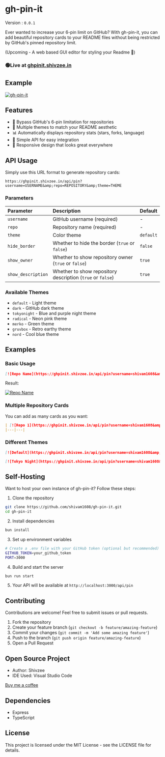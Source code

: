 # gh-pin-it
Version : `0.0.1`

Ever wanted to increase your 6-pin limit on GitHub? With gh-pin-it, you can add beautiful repository cards to your README files without being restricted by GitHub's pinned repository limit.

(Upcoming - A web based GUI editor for styling your Readme 💪)

### 🟢Live at [ghpinit.shivzee.in](https://ghpinit.shivzee.in)

## Example 

[![gh-pin-it](https://ghpinit.shivzee.in/api/pin?username=shivam1608&amp;repo=gh-pin-it&amp;theme=dark)](https://github.com/shivam1608/gh-pin-it)


## Features

- 🎯 Bypass GitHub's 6-pin limitation for repositories
- 🎨 Multiple themes to match your README aesthetic
- 📊 Automatically displays repository stats (stars, forks, language)
- 🚀 Simple API for easy integration
- 📱 Responsive design that looks great everywhere


## API Usage

Simply use this URL format to generate repository cards:

```
https://ghpinit.shivzee.in/api/pin?username=USERNAME&amp;repo=REPOSITORY&amp;theme=THEME
```


### Parameters

| Parameter | Description | Default |
| :-- | :-- | :-- |
| `username` | GitHub username (required) | - |
| `repo` | Repository name (required) | - |
| `theme` | Color theme | `default` |
| `hide_border` | Whether to hide the border (`true` or `false`) | `false` |
| `show_owner` | Whether to show repository owner (`true` or `false`) | `true` |
| `show_description` | Whether to show repository description (`true` or `false`) | `true` |

### Available Themes

- `default` - Light theme
- `dark` - GitHub dark theme
- `tokyonight` - Blue and purple night theme
- `radical` - Neon pink theme
- `merko` - Green theme
- `gruvbox` - Retro earthy theme
- `nord` - Cool blue theme


## Examples

### Basic Usage

```markdown
[![Repo Name](https://ghpinit.shivzee.in/api/pin?username=shivam1608&amp;repo=Qrify&amp;theme=dark)](https://github.com/shivam1608/Qrify)
```

Result:

[![Repo Name](https://ghpinit.shivzee.in/api/pin?username=shivam1608&amp;repo=Qrify&amp;theme=dark)](https://github.com/shivam1608/Qrify)

### Multiple Repository Cards

You can add as many cards as you want:

```markdown
| [![Repo 1](https://ghpinit.shivzee.in/api/pin?username=shivam1608&amp;repo=Qrify&amp;theme=dark)](https://github.com/shivam1608/Qrify) | [![Repo 2](https://ghpinit.shivzee.in/api/pin?username=shivam1608&amp;repo=JMailTM&amp;theme=tokyonight)](https://github.com/shivam1608/JMailTM) |
|---|---|
```


### Different Themes

```markdown
[![Default](https://ghpinit.shivzee.in/api/pin?username=shivam1608&amp;repo=Qrify)](https://github.com/shivam1608/Qrify)

[![Tokyo Night](https://ghpinit.shivzee.in/api/pin?username=shivam1608&amp;repo=Qrify&amp;theme=tokyonight)](https://github.com/shivam1608/Qrify)
```


## Self-Hosting

Want to host your own instance of gh-pin-it? Follow these steps:

1. Clone the repository
```bash
git clone https://github.com/shivam1608/gh-pin-it.git
cd gh-pin-it
```

2. Install dependencies
```bash
bun install
```

3. Set up environment variables
```bash
# Create a .env file with your GitHub token (optional but recommended)
GITHUB_TOKEN=your_github_token
PORT=3000
```

4. Build and start the server
```bash
bun run start
```

5. Your API will be available at `http://localhost:3000/api/pin`

## Contributing

Contributions are welcome! Feel free to submit issues or pull requests.

1. Fork the repository
2. Create your feature branch (`git checkout -b feature/amazing-feature`)
3. Commit your changes (`git commit -m 'Add some amazing feature'`)
4. Push to the branch (`git push origin feature/amazing-feature`)
5. Open a Pull Request

## Open Source Project

- Author: Shivzee
- IDE Used: Visual Studio Code

[Buy me a coffee](https://buymeacoffee.com/shivzee)

## Dependencies

- Express
- TypeScript


## License

This project is licensed under the MIT License - see the LICENSE file for details.
